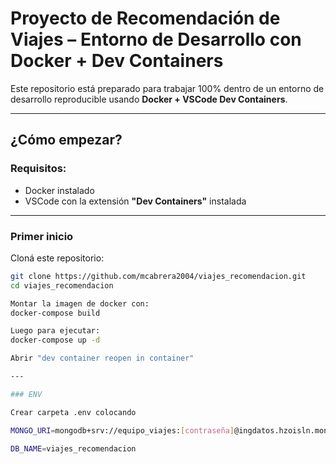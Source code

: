 # Proyecto de Recomendación de Viajes – Entorno de Desarrollo con Docker + Dev Containers

Este repositorio está preparado para trabajar 100% dentro de un entorno de desarrollo reproducible usando **Docker + VSCode Dev Containers**.

---

## ¿Cómo empezar?

### Requisitos:
- Docker instalado
- VSCode con la extensión **"Dev Containers"** instalada

---

### Primer inicio

Cloná este repositorio:
   ```bash
   git clone https://github.com/mcabrera2004/viajes_recomendacion.git
   cd viajes_recomendacion

Montar la imagen de docker con:
   docker-compose build

Luego para ejecutar:
   docker-compose up -d

Abrir "dev container reopen in container"

---

### ENV

Crear carpeta .env colocando 

MONGO_URI=mongodb+srv://equipo_viajes:[contraseña]@ingdatos.hzoisln.mongodb.net/viajes_recomendacion?retryWrites=true&w=majority

DB_NAME=viajes_recomendacion

